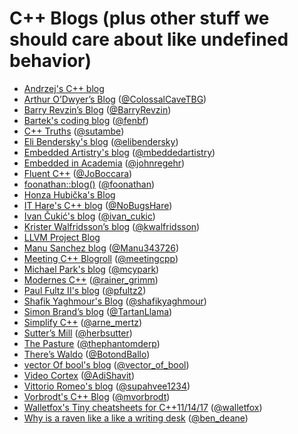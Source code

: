 # C++ Blogs (plus other stuff we should care about like undefined behavior)

- [Andrzej's C++ blog](https://akrzemi1.wordpress.com/)
- [Arthur O’Dwyer’s Blog](https://quuxplusone.github.io/blog/) ([@ColossalCaveTBG](https://twitter.com/ColossalCaveTBG))
- [Barry Revzin’s Blog](https://brevzin.github.io/) ([@BarryRevzin](https://twitter.com/BarryRevzin))
- [Bartek's coding blog](https://www.bfilipek.com/) ([@fenbf](https://twitter.com/fenbf))
- [C++ Truths](http://cpptruths.blogspot.com/) ([@sutambe](https://twitter.com/sutambe))
- [Eli Bendersky's blog](https://eli.thegreenplace.net/) ([@elibendersky](https://twitter.com/elibendersky))
- [Embedded Artistry's blog](https://embeddedartistry.com/blog) ([@mbeddedartistry](https://twitter.com/mbeddedartistry))
- [Embedded in Academia](https://blog.regehr.org/) ([@johnregehr](https://twitter.com/johnregehr))
- [Fluent C++](http://www.fluentcpp.com/) ([@JoBoccara](https://twitter.com/JoBoccara))
- [foonathan::blog()](https://foonathan.net/) ([@foonathan](https://twitter.com/foonathan))
- [Honza Hubička's Blog](http://hubicka.blogspot.com/)
- [IT Hare's C++ blog](http://ithare.com/tag/cpp/) ([@NoBugsHare](https://twitter.com/NoBugsHare))
- [Ivan Čukić's blog](https://cukic.co/blog/) ([@ivan_cukic](https://twitter.com/ivan_cukic))
- [Krister Walfridsson’s blog](https://kristerw.blogspot.com/) ([@kwalfridsson](https://twitter.com/kwalfridsson))
- [LLVM Project Blog](http://blog.llvm.org/)
- [Manu Sanchez blog](https://manu343726.github.io/) ([@Manu343726](https://twitter.com/Manu343726))
- [Meeting C++ Blogroll](https://www.meetingcpp.com/blog/blogroll/) ([@meetingcpp](https://twitter.com/meetingcpp))
- [Michael Park's blog](https://mpark.github.io/programming/) ([@mcypark](https://twitter.com/mcypark))
- [Modernes C++](https://www.modernescpp.com/) ([@rainer_grimm](https://twitter.com/rainer_grimm))
- [Paul Fultz II's blog](http://pfultz2.com/blog/) ([@pfultz2](https://twitter.com/pfultz2))
- [Shafik Yaghmour's Blog](https://shafik.github.io/) ([@shafikyaghmour](https://twitter.com/shafikyaghmour))
- [Simon Brand’s blog](https://blog.tartanllama.xyz/) ([@TartanLlama](https://twitter.com/TartanLlama))
- [Simplify C++](https://arne-mertz.de/) ([@arne_mertz](https://twitter.com/arne_mertz))
- [Sutter’s Mill](https://herbsutter.com/) ([@herbsutter](https://twitter.com/herbsutter))
- [The Pasture](https://thephd.github.io/) ([@thephantomderp](https://twitter.com/thephantomderp))
- [There’s Waldo](https://botondballo.wordpress.com/) ([@BotondBallo](https://twitter.com/BotondBallo))
- [vector Of bool's blog](https://vector-of-bool.github.io/) ([@vector_of_bool](https://twitter.com/vector_of_bool))
- [Video Cortex](http://videocortex.io/) ([@AdiShavit](https://twitter.com/AdiShavit))
- [Vittorio Romeo's blog](https://vittorioromeo.info/index.html) ([@supahvee1234](https://twitter.com/supahvee1234))
- [Vorbrodt's C++ Blog](https://vorbrodt.blog/) ([@mvorbrodt](https://twitter.com/mvorbrodt/))
- [Walletfox's Tiny cheatsheets for C++11/14/17](https://www.walletfox.com/course/cheatsheets_cpp.php) ([@walletfox](https://twitter.com/walletfox))
- [Why is a raven like a like a writing desk](http://www.elbeno.com/blog/) ([@ben_deane](https://twitter.com/ben_deane))
